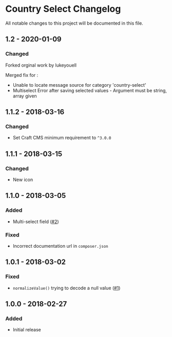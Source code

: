 # Country Select Changelog

All notable changes to this project will be documented in this file.

## 1.2 - 2020-01-09

### Changed
Forked orginal work by lukeyouell

Merged fix for : 

- Unable to locate message source for category 'country-select'
- Multiselect Error after saving selected values - Argument must be string, array given 

## 1.1.2 - 2018-03-16

### Changed
- Set Craft CMS minimum requirement to `^3.0.0`

## 1.1.1 - 2018-03-15

### Changed
- New icon

## 1.1.0 - 2018-03-05

### Added
- Multi-select field ([#2](https://github.com/lukeyouell/craft-countryselect/issues/2))

### Fixed
- Incorrect documentation url in `composer.json`

## 1.0.1 - 2018-03-02

### Fixed
- `normalizeValue()` trying to decode a null value ([#1](https://github.com/lukeyouell/craft-countryselect/issues/1))

## 1.0.0 - 2018-02-27

### Added
- Initial release
